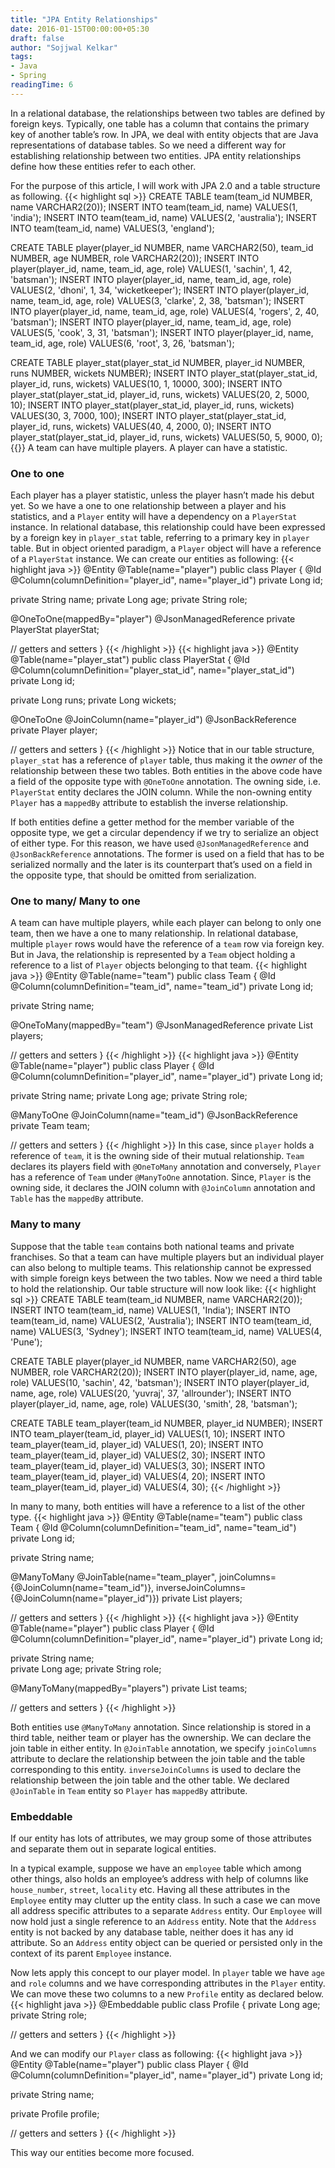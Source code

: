 ```yaml
---
title: "JPA Entity Relationships"
date: 2016-01-15T00:00:00+05:30
draft: false
author: "Sojjwal Kelkar"
tags:
- Java
- Spring
readingTime: 6
---
```


In a relational database, the relationships between two tables are defined by foreign keys. Typically, one table has a column that contains the primary key of another table’s row. In JPA, we deal with entity objects that are Java representations of database tables. So we need a different way for establishing relationship between two entities. JPA entity relationships define how these entities refer to each other.

For the purpose of this article, I will work with JPA 2.0 and a table structure as following.
{{< highlight sql  >}}
CREATE TABLE team(team_id NUMBER, name VARCHAR2(20));
INSERT INTO team(team_id, name) VALUES(1, 'india');
INSERT INTO team(team_id, name) VALUES(2, 'australia');
INSERT INTO team(team_id, name) VALUES(3, 'england');


CREATE TABLE player(player_id NUMBER, name VARCHAR2(50), team_id NUMBER, age NUMBER, role VARCHAR2(20));
INSERT INTO player(player_id, name, team_id, age, role) VALUES(1, 'sachin', 1, 42, 'batsman');
INSERT INTO player(player_id, name, team_id, age, role) VALUES(2, 'dhoni', 1, 34, 'wicketkeeper');
INSERT INTO player(player_id, name, team_id, age, role) VALUES(3, 'clarke', 2, 38, 'batsman');
INSERT INTO player(player_id, name, team_id, age, role) VALUES(4, 'rogers', 2, 40, 'batsman');
INSERT INTO player(player_id, name, team_id, age, role) VALUES(5, 'cook', 3, 31, 'batsman');
INSERT INTO player(player_id, name, team_id, age, role) VALUES(6, 'root', 3, 26, 'batsman');

CREATE TABLE player_stat(player_stat_id NUMBER, player_id NUMBER, runs NUMBER, wickets NUMBER);
INSERT INTO player_stat(player_stat_id, player_id, runs, wickets) VALUES(10, 1, 10000, 300);
INSERT INTO player_stat(player_stat_id, player_id, runs, wickets) VALUES(20, 2, 5000, 10);
INSERT INTO player_stat(player_stat_id, player_id, runs, wickets) VALUES(30, 3, 7000, 100);
INSERT INTO player_stat(player_stat_id, player_id, runs, wickets) VALUES(40, 4, 2000, 0);
INSERT INTO player_stat(player_stat_id, player_id, runs, wickets) VALUES(50, 5, 9000, 0);
{{</highlight>}}
A team can have multiple players. A player can have a statistic.

### One to one
Each player has a player statistic, unless the player hasn’t made his debut yet. So we have a one to one relationship between a player and his statistics, and a `Player` entity will have a dependency on a `PlayerStat` instance. In relational database, this relationship could have been expressed by a foreign key in `player_stat` table, referring to a primary key in `player` table. But in object oriented paradigm, a `Player` object will have a reference of a `PlayerStat` instance. We can create our entities as following:
{{< highlight java  >}}
@Entity
@Table(name="player")
public class Player {
  @Id
  @Column(columnDefinition="player_id", name="player_id")
  private Long id;
  
  private String name;
  private Long age;
  private String role;
  
  @OneToOne(mappedBy="player")
  @JsonManagedReference
  private PlayerStat playerStat;
  
  // getters and setters
}
{{< /highlight  >}}
{{< highlight java  >}}
@Entity
@Table(name="player_stat")
public class PlayerStat {
  @Id
  @Column(columnDefinition="player_stat_id", name="player_stat_id")
  private Long id;
    
  private Long runs;
  private Long wickets;

  @OneToOne
  @JoinColumn(name="player_id")
  @JsonBackReference
  private Player player;
  
  // getters and setters
}
{{< /highlight >}}
Notice that in our table structure, `player_stat` has a reference of `player` table, thus making it the *owner* of the relationship between these two tables. Both entities in the above code have a field of the opposite type with `@OneToOne` annotation. The owning side, i.e. `PlayerStat` entity declares the JOIN column. While the non-owning entity `Player` has a `mappedBy` attribute to establish the inverse relationship.

If both entities define a getter method for the member variable of the opposite type, we get a circular dependency if we try to serialize an object of either type. For this reason, we have used `@JsonManagedReference` and `@JsonBackReference` annotations. The former is used on a field that has to be serialized normally and the later is its counterpart that’s used on a field in the opposite type, that should be omitted from serialization.

### One to many/ Many to one
A team can have multiple players, while each player can belong to only one team, then we have a one to many relationship. In relational database, multiple `player` rows would have the reference of a `team` row via foreign key. But in Java, the relationship is represented by a `Team` object holding a reference to a list of `Player` objects belonging to that team.
{{< highlight java  >}}
@Entity
@Table(name="team")
public class Team {
  @Id
  @Column(columnDefinition="team_id", name="team_id")
  private Long id;
  
  private String name;

  @OneToMany(mappedBy="team")
  @JsonManagedReference
  private List<Player> players;
  
  // getters and setters
}
{{< /highlight >}}
{{< highlight java  >}}
@Entity
@Table(name="player")
public class Player {
  @Id
  @Column(columnDefinition="player_id", name="player_id")
  private Long id;
  
  private String name;
  private Long age;
  private String role;
  
  @ManyToOne
  @JoinColumn(name="team_id")
  @JsonBackReference
  private Team team;
  
  // getters and setters
}
{{< /highlight >}}
In this case, since `player` holds a reference of `team`, it is the owning side of their mutual relationship. `Team` declares its players field with `@OneToMany` annotation and conversely, `Player` has a reference of `Team` under `@ManyToOne` annotation. Since, `Player` is the owning side, it declares the JOIN column with `@JoinColumn` annotation and `Table` has the `mappedBy` attribute.

### Many to many
Suppose that the table `team` contains both national teams and private franchises. So that a team can have multiple players but an individual player can also belong to multiple teams. This relationship cannot be expressed with simple foreign keys between the two tables. Now we need a third table to hold the relationship. Our table structure will now look like:
{{< highlight sql  >}}
CREATE TABLE team(team_id NUMBER, name VARCHAR2(20));
INSERT INTO team(team_id, name) VALUES(1, 'India');
INSERT INTO team(team_id, name) VALUES(2, 'Australia');
INSERT INTO team(team_id, name) VALUES(3, 'Sydney');
INSERT INTO team(team_id, name) VALUES(4, 'Pune');


CREATE TABLE player(player_id NUMBER, name VARCHAR2(50), age NUMBER, role VARCHAR2(20));
INSERT INTO player(player_id, name, age, role) VALUES(10, 'sachin', 42, 'batsman');
INSERT INTO player(player_id, name, age, role) VALUES(20, 'yuvraj', 37, 'allrounder');
INSERT INTO player(player_id, name, age, role) VALUES(30, 'smith', 28, 'batsman');

CREATE TABLE team_player(team_id NUMBER, player_id NUMBER);
INSERT INTO team_player(team_id, player_id) VALUES(1, 10);
INSERT INTO team_player(team_id, player_id) VALUES(1, 20);
INSERT INTO team_player(team_id, player_id) VALUES(2, 30);
INSERT INTO team_player(team_id, player_id) VALUES(3, 30);
INSERT INTO team_player(team_id, player_id) VALUES(4, 20);
INSERT INTO team_player(team_id, player_id) VALUES(4, 30);
{{< /highlight >}}

In many to many, both entities will have a reference to a list of the other type.
{{< highlight java  >}}
@Entity
@Table(name="team")
public class Team {
  @Id
  @Column(columnDefinition="team_id", name="team_id")
  private Long id;
  
  private String name;

  @ManyToMany
  @JoinTable(name="team_player", joinColumns={@JoinColumn(name="team_id")}, inverseJoinColumns={@JoinColumn(name="player_id")})
  private List<Player> players;
  
  // getters and setters
}
{{< /highlight  >}}
{{< highlight java  >}}
@Entity
@Table(name="player")
public class Player {
  @Id
  @Column(columnDefinition="player_id", name="player_id")
  private Long id;
  
  private String name;  
  private Long age;
  private String role;
  
  @ManyToMany(mappedBy="players")
  private List<Team> teams;
  
  // getters and setters
}
{{< /highlight  >}}

Both entities use `@ManyToMany` annotation. Since relationship is stored in a third table, neither team or player has the ownership. We can declare the join table in either entity. In `@JoinTable` annotation, we specify `joinColumns` attribute to declare the relationship between the join table and the table corresponding to this entity. `inverseJoinColumns` is used to declare the relationship between the join table and the other table. We declared `@JoinTable` in `Team` entity so `Player` has `mappedBy` attribute.

### Embeddable
If our entity has lots of attributes, we may group some of those attributes and separate them out in separate logical entities.

In a typical example, suppose we have an `employee` table which among other things, also holds an employee’s address with help of columns like `house_number`, `street`, `locality` etc. Having all these attributes in the `Employee` entity may clutter up the entity class. In such a case we can move all address specific attributes to a separate `Address` entity. Our `Employee` will now hold just a single reference to an `Address` entity. Note that the `Address` entity is not backed by any database table, neither does it has any id attribute. So an `Address` entity object can be queried or persisted only in the context of its parent `Employee` instance.

Now lets apply this concept to our player model. In `player` table we have `age` and `role` columns and we have corresponding attributes in the `Player` entity. We can move these two columns to a new `Profile` entity as declared below.
{{< highlight java  >}}
@Embeddable
public class Profile {
  private Long age;
  private String role;

  // getters and setters
}
{{< /highlight  >}}

And we can modify our `Player` class as following:
{{< highlight java  >}}
@Entity
@Table(name="player")
public class Player {
  @Id
  @Column(columnDefinition="player_id", name="player_id")
  private Long id;
  
  private String name;
  
  private Profile profile;
  
  // getters and setters
}
{{< /highlight  >}}

This way our entities become more focused.

